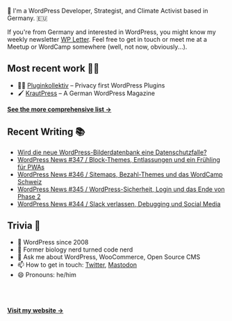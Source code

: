 👋 I'm a WordPress Developer, Strategist, and Climate Activist based in Germany. 🇪🇺

If you're from Germany and interested in WordPress, you might know my weekly newsletter [WP Letter](https://wpletter.de/). Feel free to get in touch or meet me at a Meetup or WordCamp somewhere (well, not now, obviously...).


## Most recent work 👷‍♂️

- 👨‍💻 [Pluginkollektiv](https://github.com/pluginkollektiv) – Privacy first WordPress Plugins
- 🖌️ [KrautPress](https://krautpress.de) – A German WordPress Magazine

**[See the more comprehensive list &rarr;](https://simonkraft.com/what-i-do)**


## Recent Writing 📚

<!-- BLOG-POST-LIST:START -->
- [Wird die neue WordPress-Bilderdatenbank eine Datenschutzfalle?](https://feed.krautpress.de/link/14419/15994585/openverse-datenschutz)
- [WordPress News #347 / Block-Themes, Entlassungen und ein Frühling für PWAs](https://feed.wpletter.de/link/14399/15983456/347)
- [WordPress News #346 / Sitemaps, Bezahl-Themes und das WordCamp Schweiz](https://feed.wpletter.de/link/14399/15972670/346)
- [WordPress News #345 / WordPress-Sicherheit, Login und das Ende von Phase 2](https://feed.wpletter.de/link/14399/15958050/345)
- [WordPress News #344 / Slack verlassen, Debugging und Social Media](https://feed.wpletter.de/link/14399/15944409/344)
<!-- BLOG-POST-LIST:END -->


## Trivia 🤪

- 👴 WordPress since 2008
- 🌱 Former biology nerd turned code nerd
- 💬 Ask me about WordPress, WooCommerce, Open Source CMS
- 📫 How to get in touch: [Twitter](https://twitter.com/krafit), [Mastodon](https://dewp.space/@simon)
- 😄 Pronouns: he/him

<br/><br/><br/>
**[Visit my website &rarr;](https://simonkraft.com)**